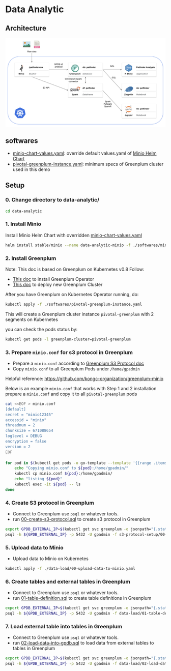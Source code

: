 # Data Analytic

## Architecture

![Data Analytic Architecture](data-analytic-architecture.png)

## softwares

- [minio-chart-values.yaml](softwares/minio-chart-values.yaml): override default values.yaml of [Minio Helm Chart](https://github.com/helm/charts/tree/master/stable/minio)
- [pivotal-greenplum-instance.yaml](softwares/pivotal-greenplum-instance.yaml): minimum specs of Greenplum cluster used in this demo

## Setup

### 0. Change directory to data-analytic/

```sh
cd data-analytic
```

### 1. Install Minio

Install Minio Helm Chart with overridden [minio-chart-values.yaml](softwares/minio-chart-values.yaml)

```bash
helm install stable/minio --name data-analytic-minio -f ./softwares/minio-chart-values.yaml --version 2.3.0
```

### 2. Install Greenplum

Note: This doc is based on Greenplum on Kubernetes v0.8
Follow:
- [This doc](http://greenplum-kubernetes.docs.pivotal.io/v080/installing.html) to install Greenplum Operator
- [This doc](http://greenplum-kubernetes.docs.pivotal.io/v080/deploy-operator.html) to deploy new Greenplum Cluster

After you have Greenplum on Kubernetes Operator running, do:
```bash
kubectl apply -f ./softwares/pivotal-greenplum-instance.yaml
```

This will create a Greenplum cluster instance `pivotal-greenplum` with 2 segments on Kubernetes

you can check the pods status by:
```bash
kubectl get pods -l greenplum-cluster=pivotal-greenplum
```

### 3. Prepare `minio.conf` for s3 protocol in Greenplum
- Prepare a `minio.conf` according to [Greenplum S3 Protocol doc](https://gpdb.docs.pivotal.io/5150/admin_guide/external/g-s3-protocol.html#amazon-emr__s3_config_file)
- Copy `minio.conf` to all Greenplum Pods under `/home/gpadmin`

Helpful reference: https://github.com/kongc-organization/greenplum-minio

Below is an example `minio.conf` that works with Step 1 and 2 installation
prepare a `minio.conf` and copy it to all `pivotal-greenplum` pods
```bash
cat <<EOF > minio.conf
[default]
secret = "minio12345"
accessid = "minio"
threadnum = 2
chunksize = 671088654
loglevel = DEBUG
encryption = false
version = 2
EOF

for pod in $(kubectl get pods -o go-template --template '{{range .items}}{{.metadata.name}}{{"\n"}}{{end}}' -l greenplum-cluster=pivotal-greenplum);do
    echo "Copying minio.conf to ${pod}:/home/gpadmin/"
    kubectl cp minio.conf ${pod}:/home/gpadmin/
    echo "listing ${pod}"
    kubectl exec -it ${pod} -- ls
done
```

### 4. Create S3 protocol in Greenplum

- Connect to Greenplum use `psql` or whatever tools. 
- run [00-create-s3-protocol.sql](s3-protocol-setup/00-create-s3-protocol.sql) to create s3 protocol in Greenplum


```bash
export GPDB_EXTERNAL_IP=$(kubectl get svc greenplum -o jsonpath="{.status.loadBalancer.ingress[0].ip}")
psql -h ${GPDB_EXTERNAL_IP} -p 5432 -U gpadmin -f s3-protocol-setup/00-create-s3-protocol.sql
```

### 5. Upload data to Minio

- Upload data to Minio on Kubernetes

```bash
kubectl apply -f ./data-load/00-upload-data-to-minio.yaml
```

### 6. Create tables and external tables in Greenplum

- Connect to Greenplum use `psql` or whatever tools. 
- run [01-table-definition.sql](data-load/01-table-definition.sql) to create table definitions in Greenplum

```bash
export GPDB_EXTERNAL_IP=$(kubectl get svc greenplum -o jsonpath="{.status.loadBalancer.ingress[0].ip}")
psql -h ${GPDB_EXTERNAL_IP} -p 5432 -U gpadmin -f data-load/01-table-definition.sql
```

### 7. Load external table into tables in Greenplum

- Connect to Greenplum use `psql` or whatever tools. 
- run [02-load-data-into-gpdb.sql](data-load/02-load-data-into-gpdb.sql) to load data from external tables to tables in Greenplum

```bash
export GPDB_EXTERNAL_IP=$(kubectl get svc greenplum -o jsonpath="{.status.loadBalancer.ingress[0].ip}")
psql -h ${GPDB_EXTERNAL_IP} -p 5432 -U gpadmin -f data-load/02-load-data-into-gpdb.sql
```